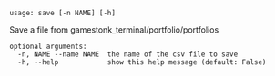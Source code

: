 ```
usage: save [-n NAME] [-h]
```

Save a file from gamestonk_terminal/portfolio/portfolios

```
optional arguments:
  -n, NAME --name NAME  the name of the csv file to save
  -h, --help            show this help message (default: False)
```
